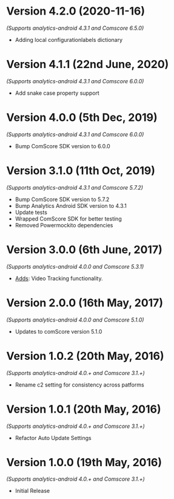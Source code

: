 Version 4.2.0 (2020-11-16)
==============================
*(Supports analytics-android 4.3.1 and Comscore 6.5.0)*

* Adding local configurationlabels dictionary


Version 4.1.1 (22nd June, 2020)
==============================
*(Supports analytics-android 4.3.1 and Comscore 6.0.0)*

 * Add snake case property support


Version 4.0.0 (5th Dec, 2019)
==============================
*(Supports analytics-android 4.3.1 and Comscore 6.0.0)*

 * Bump ComScore SDK version to 6.0.0

Version 3.1.0 (11th Oct, 2019)
==============================
*(Supports analytics-android 4.3.1 and Comscore 5.7.2)*

 * Bump ComScore SDK version to 5.7.2
 * Bump Analytics Android SDK version to 4.3.1
 * Update tests
 * Wrapped ComScore SDK for better testing
 * Removed Powermockito dependencies

Version 3.0.0 (6th June, 2017)
==============================
*(Supports analytics-android 4.0.0 and Comscore 5.3.1)*

 * [Adds](https://github.com/segment-integrations/analytics-android-integration-comscore/commit/0a95a27c40371be94ae142c32649e861a513aaa9): Video Tracking functionality. 

Version 2.0.0 (16th May, 2017)
==============================
*(Supports analytics-android 4.0.0 and Comscore 5.1.0)*

  * Updates to comScore version 5.1.0 

Version 1.0.2 (20th May, 2016)
==============================
*(Supports analytics-android 4.0.+ and Comscore 3.1.+)*

  * Rename c2 setting for consistency across patforms

Version 1.0.1 (20th May, 2016)
==============================
*(Supports analytics-android 4.0.+ and Comscore 3.1.+)*

  * Refactor Auto Update Settings

Version 1.0.0 (19th May, 2016)
==============================
*(Supports analytics-android 4.0.+ and Comscore 3.1.+)*

  * Initial Release
